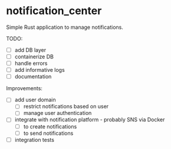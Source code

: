 # notification_center

Simple Rust application to manage notifications.

TODO:

- [ ] add DB layer
- [ ] containerize DB
- [ ] handle errors
- [ ] add informative logs
- [ ] documentation

Improvements:

- [ ] add user domain
    - [ ] restrict notifications based on user
    - [ ] manage user authentication
- [ ] integrate with notification platform - probably SNS via Docker
    - [ ] to create notifications
    - [ ] to send notifications
- [ ] integration tests
